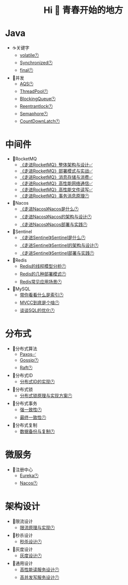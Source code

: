 
<h1 align="center">Hi 👋 青春开始的地方</h1>

# Java
- ☕️关键字
  - [volatile🕐]()
  - [Synchronized🕐]()
  - [final🕐]()
- 🍻并发
  - [AQS🕐]()
  - [ThreadPool🕐]()
  - [BlockingQueue🕐]()
  - [Reentrantlock🕐]()
  - [Semaphore🕐]()
  - [CountDownLatch🕐]()
  
# 中间件
- 🍒RocketMQ
  - [《走进RocketMQ》整体架构与设计✅](https://github.com/baikuarch/blog/issues/1)
  - [《走进RocketMQ》部署模式与实战✅](https://github.com/baikuarch/blog/issues/2)
  - [《走进RocketMQ》消息存储与消费✅](https://github.com/baikuarch/blog/issues/3)
  - [《走进RocketMQ》高性能网络通信✅](https://github.com/baikuarch/blog/issues/4)
  - [《走进RocketMQ》高性能文件读写✅](https://github.com/baikuarch/blog/issues/5)
  - [《走进RocketMQ》事务消息原理🕐]()
- 🍇Nacos
  - [《走进Nacos》Nacos是什么🕐]()
  - [《走进Nacos》Nacos的架构与设计🕐]()
  - [《走进Nacos》Nacos部署与实践🕐]()
- 🍉Sentinel
  - [《走进Sentinel》Sentinel是什么🕐]()
  - [《走进Sentinel》Sentinel的架构与设计🕐]()
  - [《走进Sentinel》Sentinel部署与实践🕐]()
- 🍭Redis
  - [Redis的线程模型分析🕐]()
  - [Redis的几种部署模式🕐]()
  - [Redis常见应用场景🕐]()
- 🍤MySQL
  - [带你看看什么是索引🕐]()
  - [MVCC到底是个啥🕐]()
  - [谈谈SQL的优化🕐]()

# 分布式
- 🍓分布式算法
  - [Paxos✅](https://github.com/baikuarch/blog/issues/6)
  - [Gossip🕐]()
  - [Raft🕐]()
- 🍈分布式ID
  - [分布式ID的实现🕐]()
- 🍍分布式锁
  - [分布式锁原理与实现方案🕐]()
- 🍎分布式事务
  - [强一致性🕐]()
  - [最终一致性🕐]()
- 🍅分布式复制
  - [数据备份与复制🕐]()
   
# 微服务
- 🍨注册中心
  - [Eureka🕐]()
  - [Nacos🕐]()
# 架构设计
- 🍧限流设计
  - [限流原理与实现🕐]()
- 🍰秒杀设计
  - [秒杀设计🕐]()
- 🍞灰度设计
  - [灰度设计🕐]()
- 🍪通用设计
  - [高性能读服务设计🕐]()
  - [高并发写服务设计🕐]()


